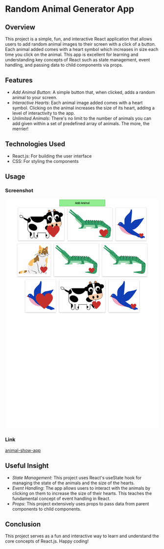 # Random Animal Generator App

## Overview

This project is a simple, fun, and interactive React application that allows users to add random animal images to their screen with a click of a button. Each animal added comes with a heart symbol which increases in size each time you click on the animal. This app is excellent for learning and understanding key concepts of React such as state management, event handling, and passing data to child components via props.

## Features 

- *Add Animal Button*: A simple button that, when clicked, adds a random animal to your screen.
- *Interactive Hearts*: Each animal image added comes with a heart symbol. Clicking on the animal increases the size of its heart, adding a level of interactivity to the app.
- *Unlimited Animals*: There's no limit to the number of animals you can add given within a set of predefined array of animals. The more, the merrier!


## Technologies Used

- React.js: For building the user interface
- CSS: For styling the components

## Usage

### Screenshot

![Demo](./src/svg/demo.png)

### Link

[animal-show-app](https://animal-show-opal.vercel.app/)

## Useful Insight

- *State Management*: This project uses React's useState hook for managing the state of the animals and the size of the hearts.
- *Event Handling*: The app allows users to interact with the animals by clicking on them to increase the size of their hearts. This teaches the fundamental concept of event handling in React.
- *Props*: This project extensively uses props to pass data from parent components to child components.

## Conclusion

This project serves as a fun and interactive way to learn and understand the core concepts of React.js. Happy coding!